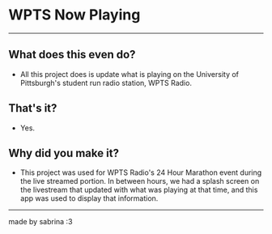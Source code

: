 # WPTS Now Playing
---
## What does this even do?
  - All this project does is update what is playing on the University of Pittsburgh's student run radio station, WPTS Radio.
## That's it?
  - Yes.
## Why did you make it?
  - This project was used for WPTS Radio's 24 Hour Marathon event during the live streamed portion. In between hours, we had a splash screen on the livestream that updated with what was playing at that time, and this app was used to display that information.
---
made by sabrina :3
